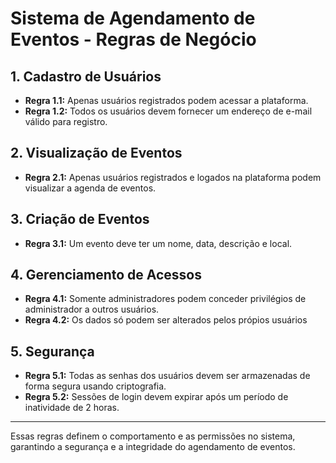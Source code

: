 # Sistema de Agendamento de Eventos - Regras de Negócio

## 1. Cadastro de Usuários
- **Regra 1.1:** Apenas usuários registrados podem acessar a plataforma.
- **Regra 1.2:** Todos os usuários devem fornecer um endereço de e-mail válido para registro.

## 2. Visualização de Eventos
- **Regra 2.1:** Apenas usuários registrados e logados na plataforma podem visualizar a agenda de eventos.

## 3. Criação de Eventos
- **Regra 3.1:** Um evento deve ter um nome, data, descrição e local.

## 4. Gerenciamento de Acessos
- **Regra 4.1:** Somente administradores podem conceder privilégios de administrador a outros usuários.
- **Regra 4.2:** Os dados só podem ser alterados pelos própios usuários

## 5. Segurança
- **Regra 5.1:** Todas as senhas dos usuários devem ser armazenadas de forma segura usando criptografia.
- **Regra 5.2:** Sessões de login devem expirar após um período de inatividade de 2 horas.

---

Essas regras definem o comportamento e as permissões no sistema, garantindo a segurança e a integridade do agendamento de eventos.
